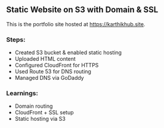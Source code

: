 ## Static Website on S3 with Domain & SSL

This is the portfolio site hosted at https://karthikhub.site.

### Steps:
- Created S3 bucket & enabled static hosting
- Uploaded HTML content
- Configured CloudFront for HTTPS
- Used Route 53 for DNS routing
- Managed DNS via GoDaddy

### Learnings:
- Domain routing
- CloudFront + SSL setup
- Static hosting via S3